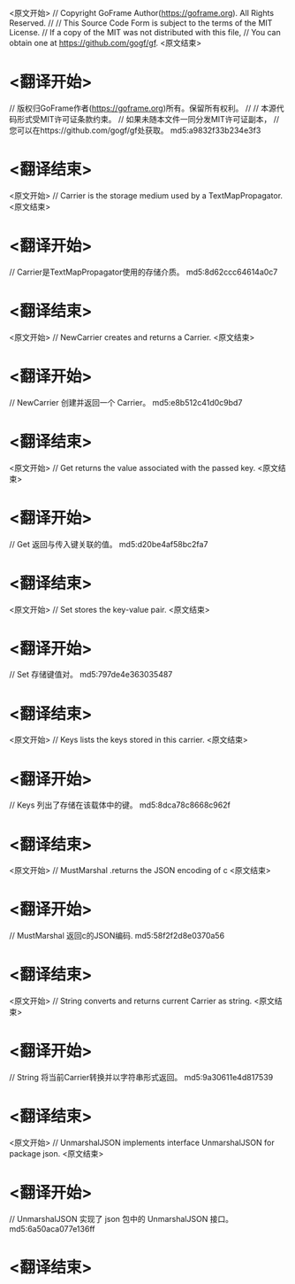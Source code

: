 
<原文开始>
// Copyright GoFrame Author(https://goframe.org). All Rights Reserved.
//
// This Source Code Form is subject to the terms of the MIT License.
// If a copy of the MIT was not distributed with this file,
// You can obtain one at https://github.com/gogf/gf.
<原文结束>

# <翻译开始>
// 版权归GoFrame作者(https://goframe.org)所有。保留所有权利。
//
// 本源代码形式受MIT许可证条款约束。
// 如果未随本文件一同分发MIT许可证副本，
// 您可以在https://github.com/gogf/gf处获取。 md5:a9832f33b234e3f3
# <翻译结束>


<原文开始>
// Carrier is the storage medium used by a TextMapPropagator.
<原文结束>

# <翻译开始>
// Carrier是TextMapPropagator使用的存储介质。 md5:8d62ccc64614a0c7
# <翻译结束>


<原文开始>
// NewCarrier creates and returns a Carrier.
<原文结束>

# <翻译开始>
// NewCarrier 创建并返回一个 Carrier。 md5:e8b512c41d0c9bd7
# <翻译结束>


<原文开始>
// Get returns the value associated with the passed key.
<原文结束>

# <翻译开始>
// Get 返回与传入键关联的值。 md5:d20be4af58bc2fa7
# <翻译结束>


<原文开始>
// Set stores the key-value pair.
<原文结束>

# <翻译开始>
// Set 存储键值对。 md5:797de4e363035487
# <翻译结束>


<原文开始>
// Keys lists the keys stored in this carrier.
<原文结束>

# <翻译开始>
// Keys 列出了存储在该载体中的键。 md5:8dca78c8668c962f
# <翻译结束>


<原文开始>
// MustMarshal .returns the JSON encoding of c
<原文结束>

# <翻译开始>
// MustMarshal 返回c的JSON编码. md5:58f2f2d8e0370a56
# <翻译结束>


<原文开始>
// String converts and returns current Carrier as string.
<原文结束>

# <翻译开始>
// String 将当前Carrier转换并以字符串形式返回。 md5:9a30611e4d817539
# <翻译结束>


<原文开始>
// UnmarshalJSON implements interface UnmarshalJSON for package json.
<原文结束>

# <翻译开始>
// UnmarshalJSON 实现了 json 包中的 UnmarshalJSON 接口。 md5:6a50aca077e136ff
# <翻译结束>

